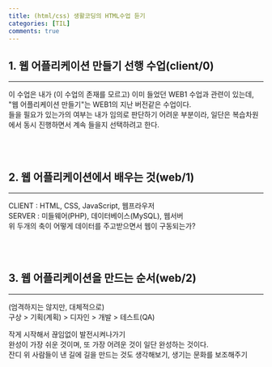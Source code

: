```yaml
---
title: (html/css) 생활코딩의 HTML수업 듣기
categories: [TIL]
comments: true
--- 
```


## 1. 웹 어플리케이션 만들기 선행 수업(client/0)
---
이 수업은 내가 (이 수업의 존재를 모르고) 이미 들었던 WEB1 수업과 관련이 있는데,  
"웹 어플리케이션 만들기"는 WEB1의 지난 버전같은 수업이다.  
들을 필요가 있는가의 여부는 내가 임의로 판단하기 어려운 부분이라, 일단은 복습차원에서 동시 진행하면서 계속 들을지 선택하려고 한다.  

<br>
<br>

## 2. 웹 어플리케이션에서 배우는 것(web/1)
---
CLIENT : HTML, CSS, JavaScript, 웹프라우저  
SERVER : 미들웨어(PHP), 데이터베이스(MySQL), 웹서버  
위 두개의 축이 어떻게 데이터를 주고받으면서 웹이 구동되는가?  

<br>
<br>

## 3. 웹 어플리케이션을 만드는 순서(web/2)
---
(엄격하지는 않지만, 대체적으로)  
구상 > 기획(계획) > 디자인 > 개발 > 테스트(QA)  

작게 시작해서 끊임없이 발전시켜나가기  
완성이 가장 쉬운 것이며, 또 가장 어려운 것이 일단 완성하는 것이다.  
잔디 위 사람들이 낸 길에 길을 만드는 것도 생각해보기, 생기는 문화를 보조해주기  

<br>
<br>

